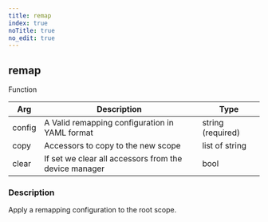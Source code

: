```yaml
---
title: remap
index: true
noTitle: true
no_edit: true
---
```




<div class="vql_item"></div>


## remap
<span class='vql_type pull-right page-header'>Function</span>



<div class="vqlargs"></div>

Arg | Description | Type
----|-------------|-----
config|A Valid remapping configuration in YAML format|string (required)
copy|Accessors to copy to the new scope|list of string
clear|If set we clear all accessors from the device manager|bool

### Description

Apply a remapping configuration to the root scope.

